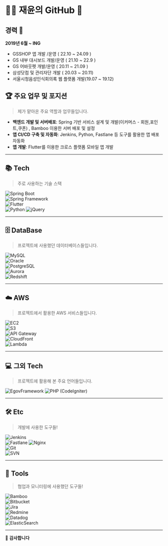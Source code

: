 # 🧑‍💻 재윤의 GitHub 🌈


## 경력 🚀
**2019년 6월 ~ ING**  

- GSSHOP 앱 개발 /운영 ( 22.10 ~ 24.09 )
- GS 내부 대시보드 개발/운영 ( 21.10 ~ 22.9 )
- GS 어바웃펫 개발/운영 ( 20.11 ~ 21.09 )
- 삼성닷컴 및 관리자단 개발 ( 20.03 ~ 20.11)
- 서울시청음성인식회의록 웹 플랫폼 개발(19.07 ~ 19.12)


## 🏆 주요 업무 및 포지션
> 제가 맡아온 주요 역할과 업무들입니다.  

- **백엔드 개발 및 서버배포**: Spring 기반 서비스 설계 및 개발(이커머스 - 회원,포인트,쿠폰) , Bamboo 이용한 서버 배포 및 설정
- **앱 CI/CD 구축 및 자동화**: Jenkins, Python, Fastlane 등 도구를 활용한 앱 배포 자동화  
- **앱 개발**: Flutter를 이용한 크로스 플랫폼 모바일 앱 개발  

---

## 📚 Tech
> 주로 사용하는 기술 스택

![Spring Boot](https://img.shields.io/badge/SpringBoot-6DB33F?style=for-the-badge&logo=springboot&logoColor=white)  
![Spring Framework](https://img.shields.io/badge/SpringFramework-6DB33F?style=for-the-badge&logo=spring&logoColor=white)  
![Flutter](https://img.shields.io/badge/Flutter-02569B?style=for-the-badge&logo=flutter&logoColor=white)  
![Python](https://img.shields.io/badge/Python-3776AB?style=for-the-badge&logo=python&logoColor=white)
![jQuery](https://img.shields.io/badge/jQuery-0769AD?style=for-the-badge&logo=jquery&logoColor=white)  

---

## 🗄️ DataBase
> 프로젝트에 사용했던 데이터베이스들입니다.  

![MySQL](https://img.shields.io/badge/MySQL-4479A1?style=for-the-badge&logo=mysql&logoColor=white)  
![Oracle](https://img.shields.io/badge/Oracle-F80000?style=for-the-badge&logo=oracle&logoColor=white)  
![PostgreSQL](https://img.shields.io/badge/PostgreSQL-336791?style=for-the-badge&logo=postgresql&logoColor=white)  
![Aurora](https://img.shields.io/badge/Aurora-232F3E?style=for-the-badge&logo=amazonaws&logoColor=white)  
![Redshift](https://img.shields.io/badge/Redshift-8C4FF0?style=for-the-badge&logo=amazonredshift&logoColor=white)

---

## ☁️ AWS
> 프로젝트에서 활용한 AWS 서비스들입니다.  

![EC2](https://img.shields.io/badge/EC2-FF9900?style=for-the-badge&logo=amazonec2&logoColor=white)  
![S3](https://img.shields.io/badge/S3-569A31?style=for-the-badge&logo=amazons3&logoColor=white)  
![API Gateway](https://img.shields.io/badge/API_Gateway-FF4F8B?style=for-the-badge&logo=amazonapigateway&logoColor=white)  
![CloudFront](https://img.shields.io/badge/CloudFront-30597F?style=for-the-badge&logo=amazoncloudfront&logoColor=white)  
![Lambda](https://img.shields.io/badge/Lambda-FF9900?style=for-the-badge&logo=awslambda&logoColor=white)  

---

## 💻 그외 Tech
> 프로젝트에 활용해 본 주요 언어들입니다.  

![EgovFramework](https://img.shields.io/badge/EgovFramework-1572B6?style=for-the-badge&logo=java&logoColor=white)
![PHP (CodeIgniter)](https://img.shields.io/badge/PHP(CodeIgniter)-777BB4?style=for-the-badge&logo=php&logoColor=white)  

---

## 🛠️ Etc
> 개발에 사용한 도구들!  

![Jenkins](https://img.shields.io/badge/Jenkins-D24939?style=for-the-badge&logo=jenkins&logoColor=white)  
![Fastlane](https://img.shields.io/badge/Fastlane-4682B4?style=for-the-badge&logo=fastlane&logoColor=white)
![Nginx](https://img.shields.io/badge/Nginx-009639?style=for-the-badge&logo=nginx&logoColor=white)  
![Git](https://img.shields.io/badge/Git-F05032?style=for-the-badge&logo=git&logoColor=white)  
![SVN](https://img.shields.io/badge/Subversion-809CC9?style=for-the-badge&logo=subversion&logoColor=white)  

---

## 🧰 Tools
> 협업과 모니터링에 사용했던 도구들!  

![Bamboo](https://img.shields.io/badge/Bamboo-0052CC?style=for-the-badge&logo=bamboo&logoColor=white)  
![Bitbucket](https://img.shields.io/badge/Bitbucket-0052CC?style=for-the-badge&logo=bitbucket&logoColor=white)  
![Jira](https://img.shields.io/badge/Jira-0052CC?style=for-the-badge&logo=jira&logoColor=white)  
![Redmine](https://img.shields.io/badge/Redmine-B32024?style=for-the-badge&logo=redmine&logoColor=white)  
![Datadog](https://img.shields.io/badge/Datadog-632CA6?style=for-the-badge&logo=datadog&logoColor=white)  
![ElasticSearch](https://img.shields.io/badge/ElasticSearch-005571?style=for-the-badge&logo=elasticsearch&logoColor=white)  

---

🌈 **감사합니다**  



